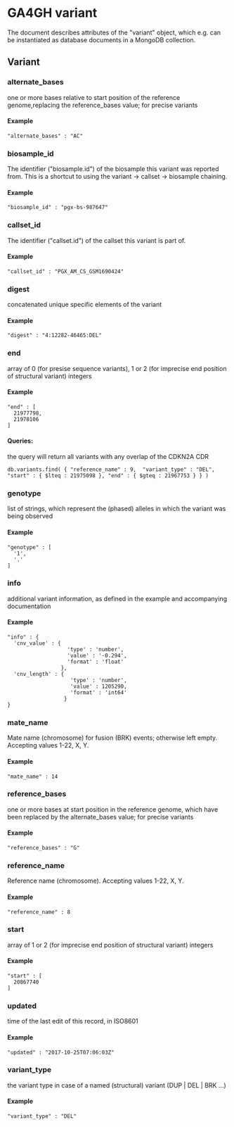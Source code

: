 # GA4GH __variant__
  

The document describes attributes of the "variant" object, which e.g. can be instantiated as database documents in a MongoDB collection.


## Variant

### alternate_bases

one or more bases relative to start position of the reference genome,replacing the reference_bases value; for precise variants

#### Example

```
"alternate_bases" : "AC"
```

### biosample_id

The identifier ("biosample.id") of the biosample this variant was reported from. This is a shortcut to using the variant -> callset -> biosample chaining.

#### Example

```
"biosample_id" : "pgx-bs-987647"
```

### callset_id

The identifier ("callset.id") of the callset this variant is part of.

#### Example

```
"callset_id" : "PGX_AM_CS_GSM1690424"
```

### digest

concatenated unique specific elements of the variant

#### Example

```
"digest" : "4:12282-46465:DEL"
```

### end

array of 0 (for presise sequence variants), 1 or 2 (for imprecise end position of structural variant) integers

#### Example

```
"end" : [
  21977798,
  21978106
]
```

#### Queries:
the query will return all variants with any overlap of the CDKN2A CDR
```
db.variants.find( { "reference_name" : 9,  "variant_type" : "DEL", "start" : { $lteq : 21975098 }, "end" : { $gteq : 21967753 } } )
```

### genotype

list of strings, which represent the (phased) alleles in which the variant was being observed

#### Example

```
"genotype" : [
  '1',
  '.'
]
```

### info

additional variant information, as defined in the example and accompanying documentation

#### Example

```
"info" : {
  'cnv_value' : {
                   'type' : 'number',
                   'value' : '-0.294',
                   'format' : 'float'
                 },
  'cnv_length' : {
                    'type' : 'number',
                    'value' : 1205290,
                    'format' : 'int64'
                  }
}
```

### mate_name

Mate name (chromosome) for fusion (BRK) events; otherwise left empty. Accepting values 1-22, X, Y.

#### Example

```
"mate_name" : 14
```

### reference_bases

one or more bases at start position in the reference genome, which have been replaced by the alternate_bases value; for precise variants

#### Example

```
"reference_bases" : "G"
```

### reference_name

Reference name (chromosome). Accepting values 1-22, X, Y.

#### Example

```
"reference_name" : 8
```

### start

array of 1 or 2 (for imprecise end position of structural variant) integers

#### Example

```
"start" : [
  20867740
]
```

### updated

time of the last edit of this record, in ISO8601

#### Example

```
"updated" : "2017-10-25T07:06:03Z"
```

### variant_type

the variant type in case of a named (structural) variant (DUP | DEL | BRK ...)

#### Example

```
"variant_type" : "DEL"
```
